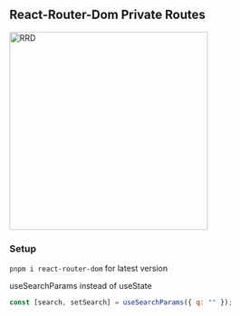 ## React-Router-Dom Private Routes

<img src="https://images.unsplash.com/photo-1597600159211-d6c104f408d1?ixlib=rb-4.0.3&ixid=MnwxMjA3fDB8MHxzZWFyY2h8MTF8fHB5cmFtaWR8ZW58MHx8MHx8&auto=format&fit=crop&w=800&q=60" alt="RRD" width="350" />

### Setup

`pnpm i react-router-dom` for latest version

useSearchParams instead of useState

```JavaScript
const [search, setSearch] = useSearchParams({ q: "" });
```
